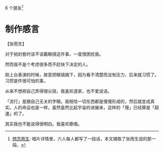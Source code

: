 6 个朋友[^1]

# 制作感言

【张雨生】

对于拍封套时该不该戴眼镜这件事，一度很困扰我。

然而我不是个考虑很多而不赶快下决定的人。

刚上台表演的时候，故意把眼镜摘下，因为看不清楚而没有压力，后来就习惯了。习惯是件很可怕的事。

从来不想把自己弄得很尖锐，我喜欢道家，也不爱说话。

「流行」是跟自己无关的字眼。我相信一切东西都是慢慢形成的，然后就变成真实。人的命运也是一样，虽然虽然比起宇宙的进展来，这样的「慢」已经算是「超速」的了。

其实我也不能说得很明白。我喜欢歌唱。

[^1]: [想念雨生](https://www.tomchang.cn/music/collection/20.html): 唱片详情里，六人每人都写了一段话，本文摘取了张雨生说的那一段。
